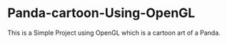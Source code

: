 # Panda-cartoon-Using-OpenGL
This is a Simple Project using OpenGL which is a cartoon art of a Panda.

